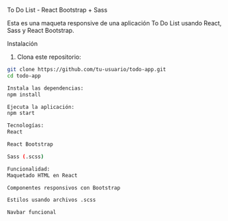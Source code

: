  To Do List - React Bootstrap + Sass

Esta es una maqueta responsive de una aplicación To Do List usando React, Sass y React Bootstrap.

 Instalación

1. Clona este repositorio:

```bash
git clone https://github.com/tu-usuario/todo-app.git
cd todo-app

Instala las dependencias:
npm install

Ejecuta la aplicación:
npm start

Tecnologías:
React

React Bootstrap

Sass (.scss)

Funcionalidad:
Maquetado HTML en React

Componentes responsivos con Bootstrap

Estilos usando archivos .scss

Navbar funcional
